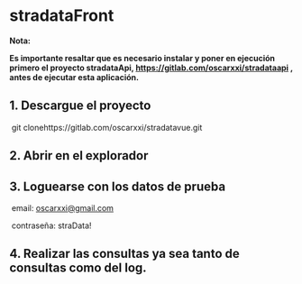 # stradataFront



**Nota:** 

**Es importante resaltar que es necesario instalar y poner en ejecución primero el proyecto stradataApi,    https://gitlab.com/oscarxxi/stradataapi , antes de ejecutar esta aplicación.** 



## 1. Descargue el proyecto 

​	git clonehttps://gitlab.com/oscarxxi/stradatavue.git

## 2. Abrir en el explorador 

## 3. Loguearse con los datos de prueba 

​	email: oscarxxi@gmail.com

​	contraseña: straData!

## 4. Realizar las consultas ya sea tanto de consultas como del log.

